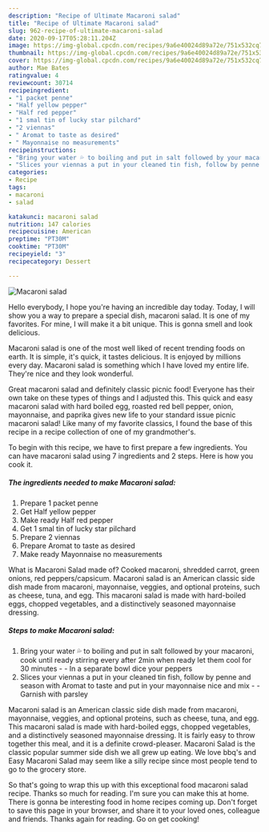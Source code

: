 ```yaml
---
description: "Recipe of Ultimate Macaroni salad"
title: "Recipe of Ultimate Macaroni salad"
slug: 962-recipe-of-ultimate-macaroni-salad
date: 2020-09-17T05:28:11.204Z
image: https://img-global.cpcdn.com/recipes/9a6e40024d89a72e/751x532cq70/macaroni-salad-recipe-main-photo.jpg
thumbnail: https://img-global.cpcdn.com/recipes/9a6e40024d89a72e/751x532cq70/macaroni-salad-recipe-main-photo.jpg
cover: https://img-global.cpcdn.com/recipes/9a6e40024d89a72e/751x532cq70/macaroni-salad-recipe-main-photo.jpg
author: Mae Bates
ratingvalue: 4
reviewcount: 30714
recipeingredient:
- "1 packet penne"
- "Half yellow pepper"
- "Half red pepper"
- "1 smal tin of lucky star pilchard"
- "2 viennas"
- " Aromat to taste as desired"
- " Mayonnaise no measurements"
recipeinstructions:
- "Bring your water 💦 to boiling and put in salt followed by your macaroni, cook until ready stirring every after 2min when ready let them cool for 30 minutes  In a separate bowl dice your peppers"
- "Slices your viennas a put in your cleaned tin fish, follow by penne and season with Aromat to taste and put in your mayonnaise nice and mix  Garnish with parsley"
categories:
- Recipe
tags:
- macaroni
- salad

katakunci: macaroni salad 
nutrition: 147 calories
recipecuisine: American
preptime: "PT30M"
cooktime: "PT30M"
recipeyield: "3"
recipecategory: Dessert

---
```



![Macaroni salad](https://img-global.cpcdn.com/recipes/9a6e40024d89a72e/751x532cq70/macaroni-salad-recipe-main-photo.jpg)

Hello everybody, I hope you're having an incredible day today. Today, I will show you a way to prepare a special dish, macaroni salad. It is one of my favorites. For mine, I will make it a bit unique. This is gonna smell and look delicious.

Macaroni salad is one of the most well liked of recent trending foods on earth. It is simple, it's quick, it tastes delicious. It is enjoyed by millions every day. Macaroni salad is something which I have loved my entire life. They're nice and they look wonderful.

Great macaroni salad and definitely classic picnic food! Everyone has their own take on these types of things and I adjusted this. This quick and easy macaroni salad with hard boiled egg, roasted red bell pepper, onion, mayonnaise, and paprika gives new life to your standard issue picnic macaroni salad! Like many of my favorite classics, I found the base of this recipe in a recipe collection of one of my grandmother&#39;s.


To begin with this recipe, we have to first prepare a few ingredients. You can have macaroni salad using 7 ingredients and 2 steps. Here is how you cook it.

<!--inarticleads1-->

##### The ingredients needed to make Macaroni salad:

1. Prepare 1 packet penne
1. Get Half yellow pepper
1. Make ready Half red pepper
1. Get 1 smal tin of lucky star pilchard
1. Prepare 2 viennas
1. Prepare  Aromat to taste as desired
1. Make ready  Mayonnaise no measurements


What is Macaroni Salad made of? Cooked macaroni, shredded carrot, green onions, red peppers/capsicum. Macaroni salad is an American classic side dish made from macaroni, mayonnaise, veggies, and optional proteins, such as cheese, tuna, and egg. This macaroni salad is made with hard-boiled eggs, chopped vegetables, and a distinctively seasoned mayonnaise dressing. 

<!--inarticleads2-->

##### Steps to make Macaroni salad:

1. Bring your water 💦 to boiling and put in salt followed by your macaroni, cook until ready stirring every after 2min when ready let them cool for 30 minutes -  - In a separate bowl dice your peppers
1. Slices your viennas a put in your cleaned tin fish, follow by penne and season with Aromat to taste and put in your mayonnaise nice and mix -  - Garnish with parsley


Macaroni salad is an American classic side dish made from macaroni, mayonnaise, veggies, and optional proteins, such as cheese, tuna, and egg. This macaroni salad is made with hard-boiled eggs, chopped vegetables, and a distinctively seasoned mayonnaise dressing. It is fairly easy to throw together this meal, and it is a definite crowd-pleaser. Macaroni Salad is the classic popular summer side dish we all grew up eating. We love bbq&#39;s and Easy Macaroni Salad may seem like a silly recipe since most people tend to go to the grocery store. 

So that's going to wrap this up with this exceptional food macaroni salad recipe. Thanks so much for reading. I'm sure you can make this at home. There is gonna be interesting food in home recipes coming up. Don't forget to save this page in your browser, and share it to your loved ones, colleague and friends. Thanks again for reading. Go on get cooking!
